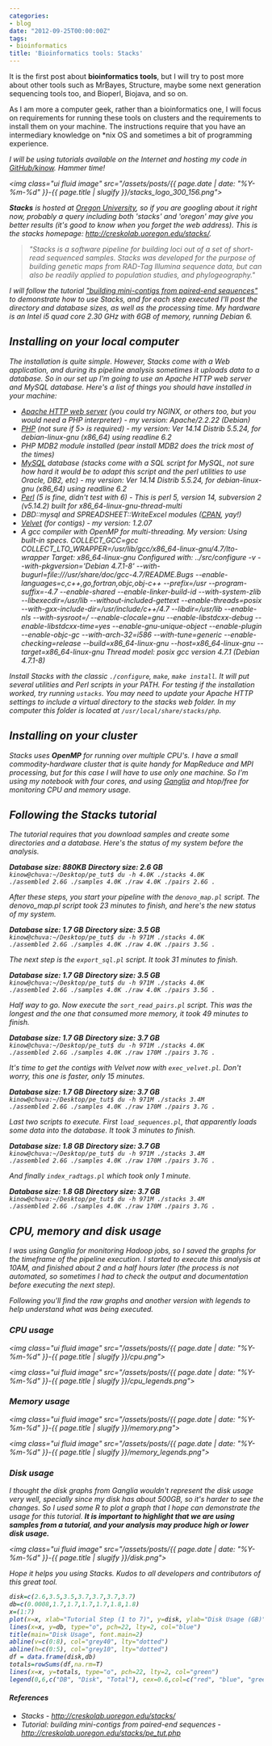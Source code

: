 ```yaml
---
categories:
- blog
date: "2012-09-25T00:00:00Z"
tags:
- bioinformatics
title: 'Bioinformatics tools: Stacks'
---
```


It is the first post about **bioinformatics tools**, but I will try to post more about other tools such
as MrBayes, Structure, maybe some next generation sequencing tools too, and Bioperl, Biojava, and so on.

As I am more a computer geek, rather than a bioinformatics one, I will focus on requirements for running these tools
on clusters and the requirements to install them on your machine. The instructions require that you have an
intermediary knowledge on *nix OS and sometimes a bit of programming experience.</em>

<em>I will be using tutorials available on the Internet and hosting my code in <a href="http://www.github.com/kinow" alt="GitHub kinow" title="GitHub kinow">GitHub/kinow</a>. Hammer time!

<!--more-->

<img class="ui fluid image" src="/assets/posts/{{ page.date | date: "%Y-%m-%d" }}-{{ page.title | slugify }}/stacks_logo_300_156.png">

**Stacks** is hosted at <a href="http://www.uoregon.edu/" alt="Oregon University" title="Oregon University">Oregon University</a>, so if you are googling about it right now, probably a query including both 'stacks' and 'oregon' may give you better results (it's good to know when you forget the web address). This is the stacks homepage: <a href="http://creskolab.uoregon.edu/stacks/">http://creskolab.uoregon.edu/stacks/</a>.

<blockquote cite="http://creskolab.uoregon.edu/stacks/">"Stacks is a software pipeline for building loci out of a set of short-read sequenced samples. Stacks was developed for the purpose of building genetic maps from RAD-Tag Illumina sequence data, but can also be readily applied to population studies, and phylogeography."</blockquote>

I will follow the tutorial <a href="http://creskolab.uoregon.edu/stacks/pe_tut.php" alt="Stacks tutorial" title="Stacks tutorial">"building mini-contigs from paired-end sequences"</a> to demonstrate how to use Stacks, and for each step executed I'll post the directory and database sizes, as well as the processing time. My hardware is an Intel i5 quad core 2.30 GHz with 6GB of memory, running Debian 6.

<!--more-->

## Installing on your local computer

The installation is quite simple. However, Stacks come with a Web application, and during its pipeline analysis sometimes it uploads data to a database. So in our set up I'm going to use an Apache HTTP web server and MySQL database. Here's a list of things you should have installed in your machine: 

<ul>
<li><a href="http://httpd.apache.org" title="Apache httpd">Apache HTTP web server</a> (you could try NGINX, or others too, but you would need a PHP interpreter) - my version: Apache/2.2.22 (Debian)</li>
<li><a href="http://www.php.net" title="PHP">PHP</a> (not sure if 5> is required) - my version: Ver 14.14 Distrib 5.5.24, for debian-linux-gnu (x86_64) using readline 6.2</li>
<li>PHP MDB2 module installed (pear install MDB2 does the trick most of the times)</li>
<li><a href="http://www.mysql.org/" title="MySQL">MySQL</a> database (stacks come with a SQL script for MySQL, not sure how hard it would be to adapt this script and the perl utilities to use Oracle, DB2, etc) - my version: Ver 14.14 Distrib 5.5.24, for debian-linux-gnu (x86_64) using readline 6.2</li>
<li><a href="http://www.perl.org" title="Perl">Perl</a> (5 is fine, didn't test with 6) - This is perl 5, version 14, subversion 2 (v5.14.2) built for x86_64-linux-gnu-thread-multi</li>
<li>DBD::mysql and SPREADSHEET::WriteExcel modules (<a href="http://www.cpan.org" title="CPAN">CPAN</a>, yay!)</li>
<li><a href="http://www.ebi.ac.uk/~zerbino/velvet/" title="Velvet">Velvet</a> (for contigs) - my version: 1.2.07</li>
<li>A gcc compiler with OpenMP for multi-threading. My version: 
Using built-in specs.
COLLECT_GCC=gcc
COLLECT_LTO_WRAPPER=/usr/lib/gcc/x86_64-linux-gnu/4.7/lto-wrapper
Target: x86_64-linux-gnu
Configured with: ../src/configure -v --with-pkgversion='Debian 4.7.1-8' --with-bugurl=file:///usr/share/doc/gcc-4.7/README.Bugs --enable-languages=c,c++,go,fortran,objc,obj-c++ --prefix=/usr --program-suffix=-4.7 --enable-shared --enable-linker-build-id --with-system-zlib --libexecdir=/usr/lib --without-included-gettext --enable-threads=posix --with-gxx-include-dir=/usr/include/c++/4.7 --libdir=/usr/lib --enable-nls --with-sysroot=/ --enable-clocale=gnu --enable-libstdcxx-debug --enable-libstdcxx-time=yes --enable-gnu-unique-object --enable-plugin --enable-objc-gc --with-arch-32=i586 --with-tune=generic --enable-checking=release --build=x86_64-linux-gnu --host=x86_64-linux-gnu --target=x86_64-linux-gnu
Thread model: posix
gcc version 4.7.1 (Debian 4.7.1-8)</li>
</ul>

Install Stacks with the classic `./configure`, `make`, `make install`. It will put several utilities and Perl scripts in your PATH. For testing if the installation worked, try running `ustacks`. You may need to update your Apache HTTP settings to include a virtual directory to the stacks web folder. In my computer this folder is located at `/usr/local/share/stacks/php`.

## Installing on your cluster

Stacks uses **OpenMP** for running over multiple CPU's. I have a small commodity-hardware cluster that is quite handy for MapReduce and MPI processing, but for this case I will have to use only one machine. So I'm using my notebook with four cores, and using <a href="http://ganglia.sourceforge.net" title="Ganglia">Ganglia</a> and htop/free for monitoring CPU and memory usage.

## Following the Stacks tutorial

The tutorial requires that you download samples and create some directories and a database. Here's the status of my system before the analysis.

**Database size: 880KB**
**Directory size: 2.6 GB**
<code>kinow@chuva:~/Desktop/pe_tut$ du -h
4.0K	./stacks
4.0K	./assembled
2.6G	./samples
4.0K	./raw
4.0K	./pairs
2.6G	.</code>

After these steps, you start your pipeline with the `denovo_map.pl` script. The denovo_map.pl script took 23 minutes to finish, and here's the new status of my system.

**Database size: 1.7 GB**
**Directory size: 3.5 GB**
<code>kinow@chuva:~/Desktop/pe_tut$ du -h
971M	./stacks
4.0K	./assembled
2.6G	./samples
4.0K	./raw
4.0K	./pairs
3.5G	.</code>

The next step is the `export_sql.pl` script. It took 31 minutes to finish.

**Database size: 1.7 GB**
**Directory size: 3.5 GB**
<code>kinow@chuva:~/Desktop/pe_tut$ du -h
971M	./stacks
4.0K	./assembled
2.6G	./samples
4.0K	./raw
4.0K	./pairs
3.5G	.</code>

Half way to go. Now execute the `sort_read_pairs.pl` script. This was the longest and the one that consumed more memory, it took 49 minutes to finish.

**Database size: 1.7 GB**
**Directory size: 3.7 GB**
<code>kinow@chuva:~/Desktop/pe_tut$ du -h
971M	./stacks
4.0K	./assembled
2.6G	./samples
4.0K	./raw
170M	./pairs
3.7G	.</code>

It's time to get the contigs with Velvet now with `exec_velvet.pl`. Don't worry, this one is faster, only 15 minutes.

**Database size: 1.7 GB**
**Directory size: 3.7 GB**
<code>kinow@chuva:~/Desktop/pe_tut$ du -h
971M	./stacks
3.4M	./assembled
2.6G	./samples
4.0K	./raw
170M	./pairs
3.7G	.</code>

Last two scripts to execute. First `load_sequences.pl`, that apparently loads some data into the database. It took 3 minutes to finish.

**Database size: 1.8 GB**
**Directory size: 3.7 GB**
<code>kinow@chuva:~/Desktop/pe_tut$ du -h
971M	./stacks
3.4M	./assembled
2.6G	./samples
4.0K	./raw
170M	./pairs
3.7G	.</code>

And finally `index_radtags.pl` which took only 1 minute.

**Database size: 1.8 GB**
**Directory size: 3.7 GB**
<code>kinow@chuva:~/Desktop/pe_tut$ du -h
971M	./stacks
3.4M	./assembled
2.6G	./samples
4.0K	./raw
170M	./pairs
3.7G	.</code>

## CPU, memory and disk usage

I was using Ganglia for monitoring Hadoop jobs, so I saved the graphs for the timeframe of the pipeline execution. I started to execute this analysis at 10AM, and finished about 2 and a half hours later (the process is not automated, so sometimes I had to check the output and documentation before executing the next step).

Following you'll find the raw graphs and another version with legends to help understand what was being executed.

### CPU usage

<img class="ui fluid image" src="/assets/posts/{{ page.date | date: "%Y-%m-%d" }}-{{ page.title | slugify }}/cpu.png">

<img class="ui fluid image" src="/assets/posts/{{ page.date | date: "%Y-%m-%d" }}-{{ page.title | slugify }}/cpu_legends.png">

### Memory usage

<img class="ui fluid image" src="/assets/posts/{{ page.date | date: "%Y-%m-%d" }}-{{ page.title | slugify }}/memory.png">

<img class="ui fluid image" src="/assets/posts/{{ page.date | date: "%Y-%m-%d" }}-{{ page.title | slugify }}/memory_legends.png">

### Disk usage

I thought the disk graphs from Ganglia wouldn't represent the disk usage very well, specially since my disk has about 500GB, so it's harder to see the changes. So I used some R to plot a graph that I hope can demonstrate the usage for this tutorial. **It is important to highlight that we are using samples from a tutorial, and your analysis may produce high or lower disk usage.**

<img class="ui fluid image" src="/assets/posts/{{ page.date | date: "%Y-%m-%d" }}-{{ page.title | slugify }}/disk.png">

Hope it helps you using Stacks. Kudos to all developers and contributors of this great tool.

```r
disk=c(2.6,3.5,3.5,3.7,3.7,3.7,3.7)
db=c(0.0008,1.7,1.7,1.7,1.7,1.8,1.8)
x=(1:7)
plot(x=x, xlab="Tutorial Step (1 to 7)", y=disk, ylab="Disk Usage (GB)", col="red", type="o",ylim=c(0,6),xlim=c(0,8))
lines(x=x, y=db, type="o", pch=22, lty=2, col="blue")
title(main="Disk Usage", font.main=2)
abline(v=c(0:8), col="grey40", lty="dotted")
abline(h=c(0:5), col="grey10", lty="dotted")
df = data.frame(disk,db)
totals=rowSums(df,na.rm=T)
lines(x=x, y=totals, type="o", pch=22, lty=2, col="green") 
legend(0,6,c("DB", "Disk", "Total"), cex=0.6,col=c("red", "blue", "green"),pch=21:23,lty=1,y.intersp=0.2,x.intersp=0.2,pt.lwd=1,adj=0,inset=c(0.5,0.5))
```

#### References

<ul>
<li>Stacks - <a href="http://creskolab.uoregon.edu/stacks/">http://creskolab.uoregon.edu/stacks/</a></li>
<li>Tutorial: building mini-contigs from paired-end sequences - <a href="http://creskolab.uoregon.edu/stacks/pe_tut.php">http://creskolab.uoregon.edu/stacks/pe_tut.php</a></li>
</ul>
